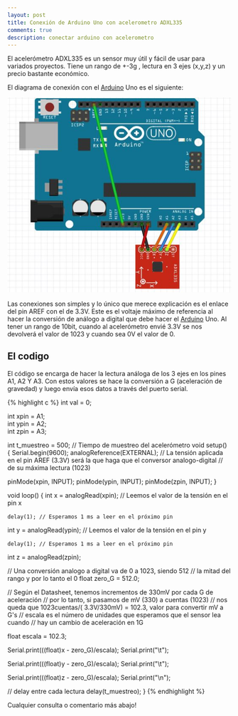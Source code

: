 ```yaml
---
layout: post
title: Conexión de Arduino Uno con acelerometro ADXL335 
comments: true
description: conectar arduino con acelerometro
---
```

 

El acelerómetro ADXL335 es un sensor muy útil y fácil de usar para variados proyectos. Tiene un rango de +-3g , lectura en 3 ejes (x,y,z) y un precio bastante económico.


El diagrama de conexión con el [Arduino](http://www.arduino.cc) Uno es el siguiente:

![apc220](/assets/adxl335.JPG)

Las conexiones son simples y lo único que merece explicación es el enlace del pin AREF con el   de 3.3V. Este es el voltaje máximo de referencia al hacer la conversión de análogo a digital que debe hacer el  [Arduino](http://www.arduino.cc) Uno. Al tener un rango de 10bit, cuando al acelerómetro envié 3.3V se nos devolverá el valor de 1023 y cuando sea 0V el valor de 0.


## El codigo
El código se encarga de hacer la lectura análoga de los 3 ejes en los pines A1, A2 Y A3. Con estos valores se hace la conversión a G (aceleración de gravedad) y luego envía esos datos a través del puerto serial.



{% highlight c  %}
int val = 0;

int xpin = A1;                  
int ypin = A2;                  
int zpin = A3;                
 
int t_muestreo = 500;   // Tiempo de muestreo del acelerómetro
void setup()
{
 Serial.begin(9600);
  analogReference(EXTERNAL);  // La tensión aplicada en el pin AREF (3.3V) será la que haga que el conversor analogo-digital
                              // de su máxima lectura (1023) 
    
  pinMode(xpin, INPUT);
  pinMode(ypin, INPUT);
  pinMode(zpin, INPUT);
}

void loop()
{
 int x = analogRead(xpin); // Leemos el valor de la tensión en el pin x
 
    delay(1); // Esperamos 1 ms a leer en el próximo pin
 
  int y = analogRead(ypin); // Leemos el valor de la tensión en el pin y
 
    delay(1); // Esperamos 1 ms a leer en el próximo pin
 
  int z = analogRead(zpin);
 
  // Una conversión analogo a digital va de 0 a 1023, siendo 512 
  // la mitad del rango y por lo tanto el 0
  float zero_G = 512.0;
 
  // Según el Datasheet, tenemos incrementos de 330mV por cada G de aceleración
  // por lo tanto, si pasamos de mV (330) a cuentas (1023)
  // nos queda que 1023cuentas/( 3.3V/330mV)  = 102.3, valor para convertir mV a G's
  // escala es el número de unidades que esperamos que el sensor lea cuando
  // hay un cambio de aceleración en 1G
 
  float escala = 102.3;
 
  Serial.print(((float)x - zero_G)/escala);
  Serial.print("\t");
 
  Serial.print(((float)y - zero_G)/escala);
  Serial.print("\t");
 
  Serial.print(((float)z - zero_G)/escala);
  Serial.print("\n");
 
  // delay entre cada lectura
  delay(t_muestreo);
}
{% endhighlight %}



Cualquier consulta o comentario más abajo!
